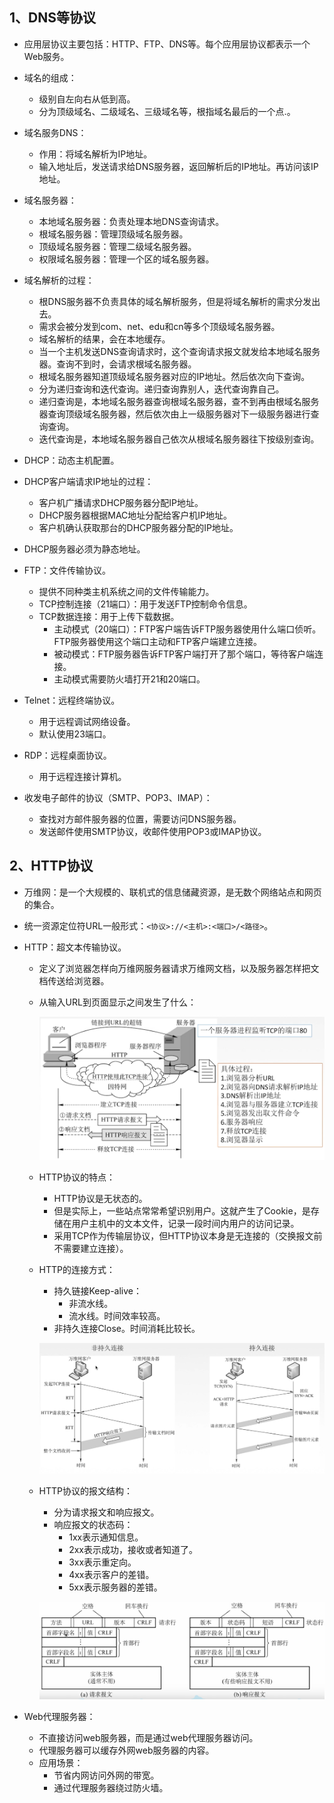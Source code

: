 ## 1、DNS等协议

- 应用层协议主要包括：HTTP、FTP、DNS等。每个应用层协议都表示一个Web服务。
- 域名的组成：
  - 级别自左向右从低到高。
  - 分为顶级域名、二级域名、三级域名等，根指域名最后的一个点.。

- 域名服务DNS：
  - 作用：将域名解析为IP地址。
  - 输入地址后，发送请求给DNS服务器，返回解析后的IP地址。再访问该IP地址。
- 域名服务器：
  - 本地域名服务器：负责处理本地DNS查询请求。
  - 根域名服务器：管理顶级域名服务器。
  - 顶级域名服务器：管理二级域名服务器。
  - 权限域名服务器：管理一个区的域名服务器。
- 域名解析的过程：
  - 根DNS服务器不负责具体的域名解析服务，但是将域名解析的需求分发出去。
  - 需求会被分发到com、net、edu和cn等多个顶级域名服务器。
  - 域名解析的结果，会在本地缓存。
  - 当一个主机发送DNS查询请求时，这个查询请求报文就发给本地域名服务器。查询不到时，会请求根域名服务器。
  - 根域名服务器知道顶级域名服务器对应的IP地址。然后依次向下查询。
  - 分为递归查询和迭代查询。递归查询靠别人，迭代查询靠自己。
  - 递归查询是，本地域名服务器查询根域名服务器，查不到再由根域名服务器查询顶级域名服务器，然后依次由上一级服务器对下一级服务器进行查询查询。
  - 迭代查询是，本地域名服务器自己依次从根域名服务器往下按级别查询。

- DHCP：动态主机配置。
- DHCP客户端请求IP地址的过程：
  - 客户机广播请求DHCP服务器分配IP地址。
  - DHCP服务器根据MAC地址分配给客户机IP地址。
  - 客户机确认获取那台的DHCP服务器分配的IP地址。
- DHCP服务器必须为静态地址。



- FTP：文件传输协议。
  - 提供不同种类主机系统之间的文件传输能力。
  - TCP控制连接（21端口）：用于发送FTP控制命令信息。
  - TCP数据连接：用于上传下载数据。
    - 主动模式（20端口）：FTP客户端告诉FTP服务器使用什么端口侦听。FTP服务器使用这个端口主动和FTP客户端建立连接。
    - 被动模式：FTP服务器告诉FTP客户端打开了那个端口，等待客户端连接。
    - 主动模式需要防火墙打开21和20端口。



- Telnet：远程终端协议。
  - 用于远程调试网络设备。
  - 默认使用23端口。



- RDP：远程桌面协议。
  - 用于远程连接计算机。



- 收发电子邮件的协议（SMTP、POP3、IMAP）：
  - 查找对方邮件服务器的位置，需要访问DNS服务器。
  - 发送邮件使用SMTP协议，收邮件使用POP3或IMAP协议。



## 2、HTTP协议

- 万维网：是一个大规模的、联机式的信息储藏资源，是无数个网络站点和网页的集合。

- 统一资源定位符URL一般形式：`<协议>://<主机>:<端口>/<路径>`。

- HTTP：超文本传输协议。
  
  - 定义了浏览器怎样向万维网服务器请求万维网文档，以及服务器怎样把文档传送给浏览器。
  
  - 从输入URL到页面显示之间发生了什么：
  
    ![](img/6、应用层/HTTP连接.png)
  
  - HTTP协议的特点：
  
    - HTTP协议是无状态的。
    - 但是实际上，一些站点常常希望识别用户。这就产生了Cookie，是存储在用户主机中的文本文件，记录一段时间内用户的访问记录。
    - 采用TCP作为传输层协议，但HTTP协议本身是无连接的（交换报文前不需要建立连接）。
  
  - HTTP的连接方式：
  
    - 持久链接Keep-alive：
      - 非流水线。
      - 流水线。时间效率较高。
    - 非持久连接Close。时间消耗比较长。
  
    ![](img/6、应用层/连接方式.png)
  
  - HTTP协议的报文结构：
  
    - 分为请求报文和响应报文。
    - 响应报文的状态码：
      - 1xx表示通知信息。
      - 2xx表示成功，接收或者知道了。
      - 3xx表示重定向。
      - 4xx表示客户的差错。
      - 5xx表示服务器的差错。
  
    ![](img/6、应用层/报文结构.png)





- Web代理服务器：
  - 不直接访问web服务器，而是通过web代理服务器访问。
  - 代理服务器可以缓存外网web服务器的内容。
  - 应用场景：
    - 节省内网访问外网的带宽。
    - 通过代理服务器绕过防火墙。 
